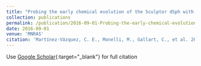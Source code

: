 ```yaml
---
title: "Probing the early chemical evolution of the Sculptor dSph with purely old stellar tracers"
collection: publications
permalink: /publication/2016-09-01-Probing-the-early-chemical-evolution-of-the-Sculptor-dSph-with-purely-old-stellar-tracers
date: 2016-09-01
venue: 'MNRAS'
citation: 'Martínez-Vázquez, C. E., Monelli, M., Gallart, C., et al. 2016, MNRAS, 461, L41'
---
```

Use [Google Scholar](https://scholar.google.com/scholar?q=Probing+the+early+chemical+evolution+of+the+Sculptor+dSph+with+purely+old+stellar+tracers){:target="_blank"} for full citation
